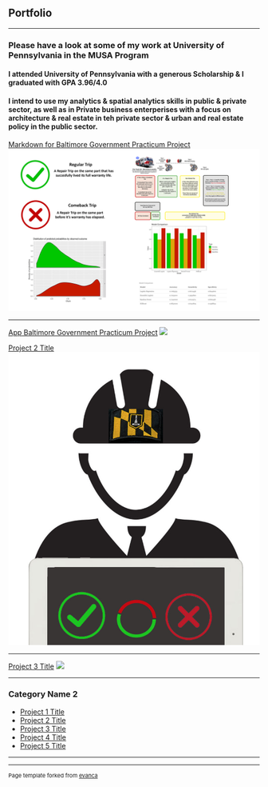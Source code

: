 ## Portfolio

---

### Please have a look at some of my work at University of Pennsylvania in the MUSA Program 
#### I attended University of Pennsylvania with a generous Scholarship & I graduated with GPA 3.96/4.0 
#### I intend to use my analytics & spatial analytics skills in public & private sector, as well as in Private business enterperises with a focus on architecture & real estate in teh private sector & urban and real estate policy in the public sector.


[Markdown for Baltimore Government Practicum Project](https://akshaypracticum.github.io/markdownbalt/)
<img src="images/AA111.png?raw=true"/>

---
[App Baltimore Government Practicum Project](https://akshaypracticum.github.io/practicum.github.io/)
<img src="images/dummy_thumbnail.jpg?raw=true"/>


[Project 2 Title](/pdf/sample_presentation.pdf)
<img src="images/baltimoreicon.jpg?raw=true"/>

---
[Project 3 Title](http://example.com/)
<img src="images/dummy_thumbnail.jpg?raw=true"/>

---

### Category Name 2

- [Project 1 Title](https://akshaypracticum.github.io/markdownbalt/)
- [Project 2 Title](https://akshaypracticum.github.io/practicum.github.io/)
- [Project 3 Title](http://example.com/)
- [Project 4 Title](http://example.com/)
- [Project 5 Title](http://example.com/)

---




---
<p style="font-size:11px">Page template forked from <a href="https://github.com/evanca/quick-portfolio">evanca</a></p>
<!-- Remove above link if you don't want to attibute -->
